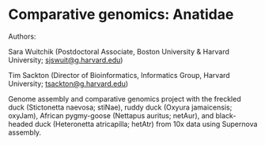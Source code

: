 # Comparative genomics: Anatidae

Authors:

Sara Wuitchik (Postdoctoral Associate, Boston University & Harvard University; sjswuit@g.harvard.edu)

Tim Sackton (Director of Bioinformatics, Informatics Group, Harvard University; tsackton@g.harvard.edu)

Genome assembly and comparative genomics project with the freckled duck (Stictonetta naevosa; stiNae), ruddy duck (Oxyura jamaicensis; oxyJam), African pygmy-goose (Nettapus auritus; netAur), and black-headed duck (Heteronetta atricapilla; hetAtr) from 10x data using Supernova assembly.
